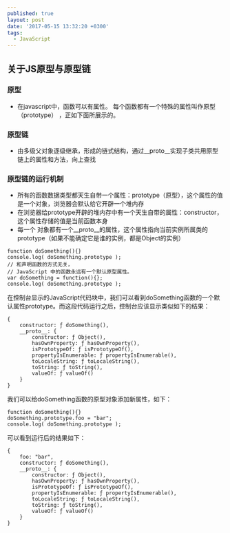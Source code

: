 ```yaml
---
published: true
layout: post
date: '2017-05-15 13:32:20 +0300'
tags:
  - JavaScript
---
```

## 关于JS原型与原型链


### 原型

- 在javascript中，函数可以有属性。 每个函数都有一个特殊的属性叫作原型（prototype） ，正如下面所展示的。

### 原型链

- 由多级父对象逐级继承，形成的链式结构，通过__proto__实现子类共用原型链上的属性和方法，向上查找

### 原型链的运行机制

- 所有的函数数据类型都天生自带一个属性：prototype（原型），这个属性的值是一个对象，浏览器会默认给它开辟一个堆内存
- 在浏览器给prototype开辟的堆内存中有一个天生自带的属性：constructor，这个属性存储的值是当前函数本身
- 每一个
对象都有一个__proto__的属性，这个属性指向当前实例所属类的prototype（如果不能确定它是谁的实例，都是Object的实例）

```
function doSomething(){}
console.log( doSomething.prototype );
// 和声明函数的方式无关，
// JavaScript 中的函数永远有一个默认原型属性。
var doSomething = function(){};
console.log( doSomething.prototype );
```

在控制台显示的JavaScript代码块中，我们可以看到doSomething函数的一个默认属性prototype。而这段代码运行之后，控制台应该显示类似如下的结果：
```
{
    constructor: ƒ doSomething(),
    __proto__: {
        constructor: ƒ Object(),
        hasOwnProperty: ƒ hasOwnProperty(),
        isPrototypeOf: ƒ isPrototypeOf(),
        propertyIsEnumerable: ƒ propertyIsEnumerable(),
        toLocaleString: ƒ toLocaleString(),
        toString: ƒ toString(),
        valueOf: ƒ valueOf()
    }
}
```

我们可以给doSomething函数的原型对象添加新属性，如下：
```
function doSomething(){}
doSomething.prototype.foo = "bar";
console.log( doSomething.prototype );
```


可以看到运行后的结果如下：
```
{
    foo: "bar",
    constructor: ƒ doSomething(),
    __proto__: {
        constructor: ƒ Object(),
        hasOwnProperty: ƒ hasOwnProperty(),
        isPrototypeOf: ƒ isPrototypeOf(),
        propertyIsEnumerable: ƒ propertyIsEnumerable(),
        toLocaleString: ƒ toLocaleString(),
        toString: ƒ toString(),
        valueOf: ƒ valueOf()
    }
}
```
